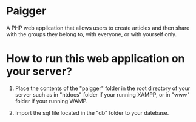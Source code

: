 # Paigger

A PHP web application that allows users to create articles and then share with the groups they belong to, with everyone, or with yourself only.


# How to run this web application on your server?
1. Place the contents of the "paigger" folder in the root directory of your server such as in "htdocs" folder if your running XAMPP, or in "www" folder if your running WAMP.

2. Import the sql file located in the "db" folder to your datebase.
